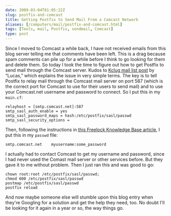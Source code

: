```yaml
--- 
date: 2009-03-04T01:05:22Z
slug: postfix-and-comcast
title: Getting Postfix to Send Mail From a Comcast Network
aliases: [/computers/mail/postfix-and-comcast.html]
tags: [Tools, mail, Postfix, sendmail, Comcast]
type: post
---
```


Since I moved to Comcast a while back, I have not received emails from this blog
server telling me that comments have been left. This is a drag because spam
comments can pile up for a while before I think to go looking for them and
delete them. So today I took the time to figure out how to get Postfix to send
mail through the Comcast server. Kudos to [Kclug mail list post] by “Lucas,”
which explains the issue in very simple terms. The key is to tell Postfix to
relay mail through the Comcast mail server on port 587 (which is the correct
port for Comcast to use for their users to send mail) and to use your
Comcast.net username and password to connect. So I put this in my `main.cf`:

    relayhost = [smtp.comcast.net]:587
    smtp_sasl_auth_enable = yes
    smtp_sasl_password_maps = hash:/etc/postfix/sasl/passwd
    smtp_sasl_security_options =

Then, following the instructions in [this Freelock Knowledge Base article], I
put this in my `passwd` file:

    smtp.comcast.net    myusername:some_password

I actually had to contact Comcast to get my username and password, since I had
never used the Comast mail server or other services before. But they gave it to
me without problem. Then I just ran this and was good to go:

    chown root:root /etc/postfix/sasl/passwd;
    chmod 600 /etc/postfix/sasl/passwd
    postmap /etc/postfix/sasl/passwd 
    postfix reload

And now maybe someone else will stumble upon this blog entry when they're
Googling for a solution and get the help they need, too. No doubt I'll be
looking for it again in a year or so, the way things go.

  [Kclug mail list post]: http://www.kclug.org/pipermail/kclug/2008-February/032558.html
    "Comcast and Postfix"
  [this Freelock Knowledge Base article]: http://freelock.com/kb/Postfix_relayhost
    "Postfix relayhost"

